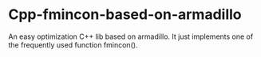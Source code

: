 # Cpp-fmincon-based-on-armadillo
An easy optimization C++ lib based on armadillo. It just implements one of the frequently used function fmincon().
